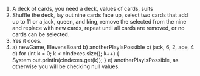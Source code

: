 1. A deck of cards, you need a deck, values of cards, suits
2. Shuffle the deck, lay out nine cards face up, select two cards that add up to 11 or a jack, queen, and king, remove the selected from the nine and replace with new cards, repeat until all cards are removed, or no cards can be selected.
3. Yes it does.
4.  a) newGame, ElevensBoard
    b) anotherPlayIsPossible
    c) jack, 6, 2, ace, 4
    d) for (int k = 0; k < cIndexes.size(); k++) {
        System.out.println(cIndexes.get(k));
    }
    e) anotherPlayIsPossible, as otherwise you will be checking null values.